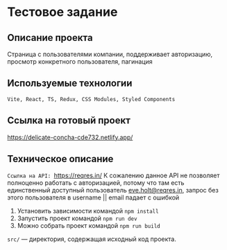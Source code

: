 # Тестовое задание

## Описание проекта

Страница с пользователями компании, поддерживает авторизацию, просмотр конкретного пользователя, пагинация

## Используемые технологии

`Vite, React, TS, Redux, CSS Modules, Styled Components`

## Ссылка на готовый проект

https://delicate-concha-cde732.netlify.app/

## Техническое описание

`Ссылка на API: `https://reqres.in/
К сожалению данное API не позволяет полноценно работать с авторизацией, потому что там есть единственный
доступный пользователь eve.holt@reqres.in, запрос без этого пользователя в username || email падает с ошибкой

1. Установить зависимости командой `npm install`
2. Запустить проект командой `npm run dev`
3. Можно собрать проект командой `npm run build`

`src/` — директория, содержащая исходный код проекта.
